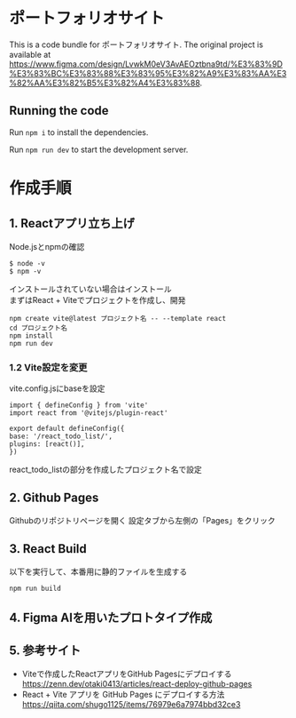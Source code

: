 
  # ポートフォリオサイト

  This is a code bundle for ポートフォリオサイト. The original project is available at https://www.figma.com/design/LvwkM0eV3AvAEOztbna9td/%E3%83%9D%E3%83%BC%E3%83%88%E3%83%95%E3%82%A9%E3%83%AA%E3%82%AA%E3%82%B5%E3%82%A4%E3%83%88.

  ## Running the code

  Run `npm i` to install the dependencies.

  Run `npm run dev` to start the development server.


  # 作成手順
  
  ## 1. Reactアプリ立ち上げ
  Node.jsとnpmの確認
```
$ node -v
$ npm -v
```

インストールされていない場合はインストール<br>
まずはReact + Viteでプロジェクトを作成し、開発

```
npm create vite@latest プロジェクト名 -- --template react
cd プロジェクト名
npm install
npm run dev
```

  ### 1.2 Vite設定を変更
  vite.config.jsにbaseを設定
  ```
  import { defineConfig } from 'vite'
import react from '@vitejs/plugin-react'

export default defineConfig({
  base: '/react_todo_list/', 
  plugins: [react()],
})
  ```
  react_todo_listの部分を作成したプロジェクト名で設定

  ## 2. Github Pages
  Githubのリポジトリページを開く
  設定タブから左側の「Pages」をクリック

  ## 3. React Build
  以下を実行して、本番用に静的ファイルを生成する

  ```
  npm run build
  ```

  ## 4. Figma AIを用いたプロトタイプ作成
  ## 5. 参考サイト
  - Viteで作成したReactアプリをGitHub Pagesにデプロイする
  https://zenn.dev/otaki0413/articles/react-deploy-github-pages
  - React + Vite アプリを GitHub Pages にデプロイする方法
  https://qiita.com/shugo1125/items/76979e6a7974bbd32ce3
